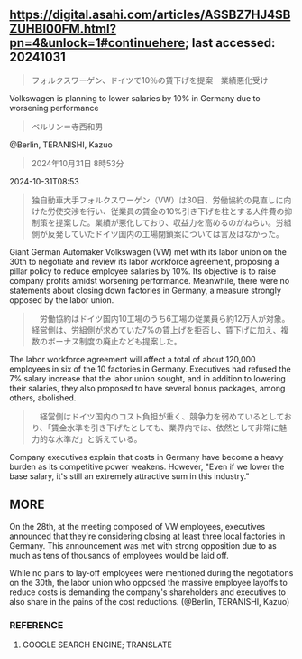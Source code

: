 ## https://digital.asahi.com/articles/ASSBZ7HJ4SBZUHBI00FM.html?pn=4&unlock=1#continuehere; last accessed: 20241031

> フォルクスワーゲン、ドイツで10％の賃下げを提案　業績悪化受け

Volkswagen is planning to lower salaries by 10% in Germany due to worsening performance

> ベルリン＝寺西和男

@Berlin, TERANISHI, Kazuo

> 2024年10月31日 8時53分

2024-10-31T08:53

> 独自動車大手フォルクスワーゲン（VW）は30日、労働協約の見直しに向けた労使交渉を行い、従業員の賃金の10%引き下げを柱とする人件費の抑制策を提案した。業績が悪化しており、収益力を高めるのがねらい。労組側が反発していたドイツ国内の工場閉鎖案については言及はなかった。

Giant German Automaker Volkswagen (VW) met with its labor union on the 30th to negotiate and review its labor workforce agreement, proposing a pillar policy to reduce employee salaries by 10%. Its objective is to raise company profits amidst worsening performance. Meanwhile, there were no statements about closing down factories in Germany, a measure strongly opposed by the labor union.

>　労働協約はドイツ国内10工場のうち6工場の従業員ら約12万人が対象。経営側は、労組側が求めていた7%の賃上げを拒否し、賃下げに加え、複数のボーナス制度の廃止なども提案した。

The labor workforce agreement will affect a total of about 120,000 employees in six of the 10 factories in Germany. Executives had refused the 7% salary increase that the labor union sought, and in addition to lowering their salaries, they also proposed to have several bonus packages, among others, abolished.

>　経営側はドイツ国内のコスト負担が重く、競争力を弱めているとしており、「賃金水準を引き下げたとしても、業界内では、依然として非常に魅力的な水準だ」と訴えている。

Company executives explain that costs in Germany have become a heavy burden as its competitive power weakens. However, "Even if we lower the base salary, it's still an extremely attractive sum in this industry."

## MORE

On the 28th, at the meeting composed of VW employees, executives announced that they're considering closing at least three local factories in Germany. This announcement was met with strong opposition due to as much as tens of thousands of employees would be laid off.

While no plans to lay-off employees were mentioned during the negotiations on the 30th, the labor union who opposed the massive employee layoffs to reduce costs is demanding the company's shareholders and executives to also share in the pains of the cost reductions. (@Berlin, TERANISHI, Kazuo)  

### REFERENCE

1) GOOGLE SEARCH ENGINE; TRANSLATE